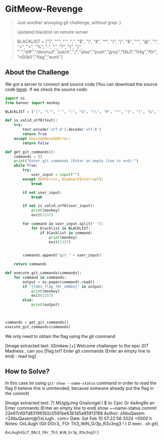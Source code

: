 # GitMeow-Revenge
> Just another annoying git challenge, without grep :)

> Updated blacklist on remote server

> BLACKLIST = ["|", "\"", "'", ";", "$", "\\", "#", "*", "(", ")", "&", "^", "@", "!", "<", ">", "%", ":", ",", "?", "{", "}", "`","diff","/dev/null","patch","./","alias","push","grep","f4k3","fl4g","f0r","n00b5","flag","work"]

## About the Challenge
We got a server to connect and source code (You can download the source code [here](gitmeow-misc.zip)). If we check the source code:

```python
import os
from banner import monkey

BLACKLIST = ["|", "\"", "'", ";", "$", "\\", "#", "*", "(", ")", "&", "^", "@", "!", "<", ">", "%", ":", ",", "?", "{", "}", "`","diff","/dev/null","patch","./","alias","push","grep","f4k3","fl4g","f0r","n00b5","flag","work"]

def is_valid_utf8(text):
    try:
        text.encode('utf-8').decode('utf-8')
        return True
    except UnicodeDecodeError:
        return False

def get_git_commands():
    commands = []
    print("Enter git commands (Enter an empty line to end):")
    while True:
        try:
            user_input = input("")
        except (EOFError, KeyboardInterrupt):
            break

        if not user_input:
            break

        if not is_valid_utf8(user_input):
            print(monkey)
            exit(1337)

        for command in user_input.split(" "):
            for blacklist in BLACKLIST:
                if blacklist in command:
                    print(monkey)
                    exit(1337)
            

        commands.append("git " + user_input)

    return commands

def execute_git_commands(commands):
    for command in commands:
        output = os.popen(command).read()
        if "{f4k3_fl4g_f0r_n00b5}" in output:
            print(monkey)
            exit(1337)
        else:
            print(output)
            


commands = get_git_commands()
execute_git_commands(commands)
```

We only need to obtain the flag using the git command


[Image extracted text: (Gimkew
[+] Welcome challenger
to
the epic GIT
Madness ,
can
you
[flag.txt?
Enter git
commands
(Enter
an
empty
line
to
end) :
read
log]


## How to Solve?
In this case im using `git show --name-status` command in order to read the flag (I believe this is unintended, because someone already put the flag in the commit)


[Image extracted text: 7]
MUgIgJmg
Gnaiicngel
I $
iic
Cpic
Or
4a4ng9o
an
Enter
commands
(Enter
an
empty
line
to
end)
show
~~name-status
commit
22e97c697d83196192c0581be63b1d5a95913188
Author:
zAbuQasem
<ZAbuQasem@OxLlugh . com>
Date:
Sat
Feb
10
07:22:56
2024
+0000
h
Notes:
OxL4ugh {Git
DOc3_
FOr
Th3_WiN_Gr3p_R3v3ng3 ! }
D
exec . sh
git]


```
0xL4ugh{GiT_D0c3_F0r_Th3_WiN_Gr3p_R3v3ng3!}
```
